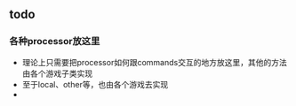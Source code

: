 ## todo
### 各种processor放这里
* 理论上只需要把processor如何跟commands交互的地方放这里，其他的方法由各个游戏子类实现
* 至于local、other等，也由各个游戏去实现
* 
